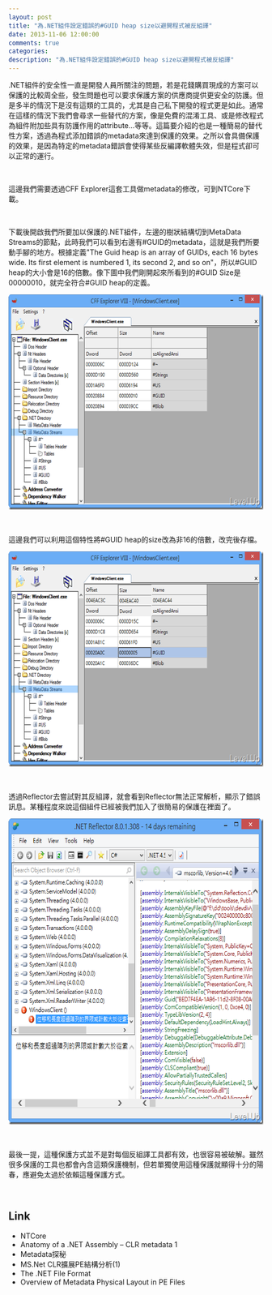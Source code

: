 ```yaml
---
layout: post
title: "為.NET組件設定錯誤的#GUID heap size以避開程式被反組譯"
date: 2013-11-06 12:00:00
comments: true
categories: 
description: "為.NET組件設定錯誤的#GUID heap size以避開程式被反組譯"
---
```

<p>
	.NET組件的安全性一直是開發人員所關注的問題，若是花錢購買現成的方案可以保護的比較周全些，發生問題也可以要求保護方案的供應商提供更安全的防護。但是多半的情況下是沒有這類的工具的，尤其是自己私下開發的程式更是如此。通常在這樣的情況下我們會尋求一些替代的方案，像是免費的混淆工具、或是修改程式為組件附加些具有防護作用的attribute...等等。這篇要介紹的也是一種簡易的替代性方案，透過為程式添加錯誤的metadata來達到保護的效果。之所以會具備保護的效果，是因為特定的metadata錯誤會使得某些反編譯軟體失效，但是程式卻可以正常的運行。</p>
<p>
	 </p>
<p>
	這邊我們需要透過CFF Explorer這套工具做metadata的修改，可到NTCore下載。</p>
<p>
	 </p>
<p>
	下載後開啟我們所要加以保護的.NET組件，左邊的樹狀結構切到MetaData Streams的節點，此時我們可以看到右邊有#GUID的metadata，這就是我們所要動手腳的地方。根據定義"The Guid heap is an array of GUIDs, each 16 bytes wide. Its first element is numbered 1, its second 2, and so on"，所以#GUID heap的大小會是16的倍數。像下圖中我們剛開起來所看到的#GUID Size是00000010，就完全符合#GUID heap的定義。</p>
<p>
	<img alt="image" border="0" height="425" src="\images\posts\4b3a1259-615b-46c9-82c5-3446c72b1b23\image_thumb_2.png" style="border-top: 0px; border-right: 0px; border-bottom: 0px; border-left: 0px" width="644" /></p>
<p>
	 </p>
<p>
	這邊我們可以利用這個特性將#GUID heap的size改為非16的倍數，改完後存檔。</p>
<p>
	<img alt="image" border="0" height="425" src="\images\posts\4b3a1259-615b-46c9-82c5-3446c72b1b23\image_thumb_1.png" style="border-top: 0px; border-right: 0px; border-bottom: 0px; border-left: 0px" width="644" /></p>
<p>
	 </p>
<p>
	透過Reflector去嘗試對其反組譯，就會看到Reflector無法正常解析，顯示了錯誤訊息。某種程度來說這個組件已經被我們加入了很簡易的保護在裡面了。</p>
<p>
	<img alt="image" border="0" height="604" src="\images\posts\4b3a1259-615b-46c9-82c5-3446c72b1b23\image_thumb.png" style="border-top: 0px; border-right: 0px; border-bottom: 0px; border-left: 0px" width="647" /></p>
<p>
	 </p>
<p>
	最後一提，這種保護方式並不是對每個反組譯工具都有效，也很容易被破解。雖然很多保護的工具也都會內含這類保護機制，但若單獨使用這種保護就顯得十分的陽春，應避免太過於依賴這種保護方式。</p>
<p>
	 </p>
<h2>
	Link</h2>
<ul>
	<li>
		NTCore</li>
	<li>
		Anatomy of a .NET Assembly – CLR metadata 1</li>
	<li>
		Metadata探秘</li>
	<li>
		MS.Net CLR擴展PE結構分析(1)</li>
	<li>
		The .NET File Format</li>
	<li>
		Overview of Metadata Physical Layout in PE Files</li>
</ul>
